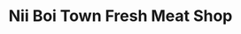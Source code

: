 ---
title: "Nii Boi Town Fresh Meat Shop"
url: /accra/nii-boi-town-fresh-meat-shop/
shop: butcher
---